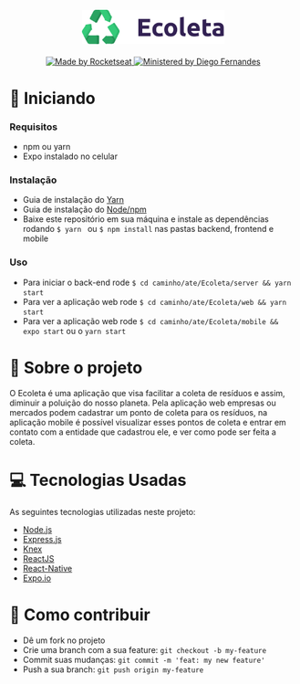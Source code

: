 <h4 align="center">
  <img src="./web/src/assets/logo.svg" width="250px"/>
</h4>
<p align="center">
  <a href="http://rocketseat.com.br">
    <img alt="Made by Rocketseat" src="https://img.shields.io/badge/Made%20by-Rocketseat-brightgreen"/>
  </a>
  <a href="https://github.com/diego3g">
    <img alt="Ministered by Diego Fernandes" src="https://img.shields.io/badge/Ministered%20by-Diego%20Fernandes-brightgreen"/>
  </a>
</p>

# :rocket: Iniciando

### Requisitos

- npm ou yarn
- Expo instalado no celular

### Instalação

- Guia de instalação do [Yarn](https://classic.yarnpkg.com/en/docs/install#mac-stable)
- Guia de instalação do [Node/npm](https://nodejs.org/en/download/package-manager/)
- Baixe este repositório em sua máquina e instale as dependências rodando `$ yarn ` ou `$ npm install` nas pastas backend, frontend e mobile

### Uso

- Para iniciar o back-end rode `$ cd caminho/ate/Ecoleta/server && yarn start`
- Para ver a aplicação web rode `$ cd caminho/ate/Ecoleta/web && yarn start`
- Para ver a aplicação web rode `$ cd caminho/ate/Ecoleta/mobile && expo start` ou o `yarn start`

# :memo: Sobre o projeto
  O Ecoleta é uma aplicação que visa facilitar a coleta de resíduos e assim, diminuir a poluição do nosso planeta.
  Pela aplicação web empresas ou mercados podem cadastrar um ponto de coleta para os resíduos, na aplicação mobile é possível visualizar esses pontos de coleta e entrar em contato com a entidade que cadastrou ele, e ver como pode ser feita a coleta.

# :computer: Tecnologias Usadas

As seguintes tecnologias utilizadas neste projeto:

- [Node.js](https://nodejs.org/en)
- [Express.js](https://expressjs.com)
- [Knex](http://knexjs.org)
- [ReactJS](https://reactjs.org/)
- [React-Native](https://react-native.dev)
- [Expo.io](https://expo.io/)

# :muscle: Como contribuir

- Dê um fork no projeto
- Crie uma branch com a sua feature: `git checkout -b my-feature`
- Commit suas mudanças: `git commit -m 'feat: my new feature'`
- Push a sua branch: `git push origin my-feature`